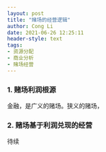 ```yaml
---
layout: post
title: "赌场的经营逻辑"
author: Cong Li
date: 2021-06-26 12:25:11
header-style: text
tags:
- 资源分配
- 商业分析
- 赌场经营
---
```

### 1. 赌场利润根源

金融，是广义的赌场。狭义的赌场，

### 2. 赌场基于利润兑现的经营

待续
